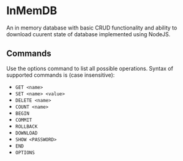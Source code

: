 # InMemDB
An in memory database with basic CRUD functionality and ability to download cuurent state of database implemented using NodeJS.

## Commands
Use the options command to list all possible operations. Syntax of supported commands is (case insensitive):
- `GET <name>`
- `SET <name> <value>`
- `DELETE <name>`
- `COUNT <name>`
- `BEGIN`
- `COMMIT`
- `ROLLBACK`
- `DOWNLOAD`
- `SHOW <PASSWORD>`
- `END`
- `OPTIONS`
